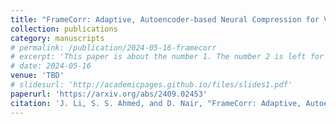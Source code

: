 ```yaml
---
title: "FrameCorr: Adaptive, Autoencoder-based Neural Compression for Video Reconstruction in Resource and Timing Constrained Network Settings"
collection: publications
category: manuscripts
# permalink: /publication/2024-05-16-framecorr
# excerpt: 'This paper is about the number 1. The number 2 is left for future work.'
# date: 2024-05-16
venue: 'TBD'
# slidesurl: 'http://academicpages.github.io/files/slides1.pdf'
paperurl: 'https://arxiv.org/abs/2409.02453'
citation: 'J. Li, S. S. Ahmed, and D. Nair, "FrameCorr: Adaptive, Autoencoder-based Neural Compression for Video Reconstruction in Resource and Timing Constrained Network Settings," <i>Preprint</i>, 2024. [Online].'
---
```

